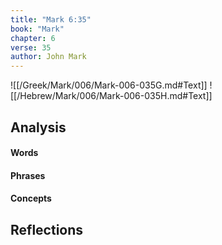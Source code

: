 ```yaml
---
title: "Mark 6:35"
book: "Mark"
chapter: 6
verse: 35
author: John Mark
---
```

![[/Greek/Mark/006/Mark-006-035G.md#Text]]
![[/Hebrew/Mark/006/Mark-006-035H.md#Text]]

## Analysis

#### Words

#### Phrases

#### Concepts

## Reflections
